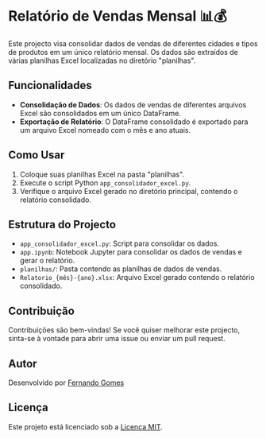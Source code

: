 # Relatório de Vendas Mensal 📊💰

Este projecto visa consolidar dados de vendas de diferentes cidades e tipos de produtos em um único relatório mensal. Os dados são extraídos de várias planilhas Excel localizadas no diretório "planilhas".

## Funcionalidades

- **Consolidação de Dados**: Os dados de vendas de diferentes arquivos Excel são consolidados em um único DataFrame.
- **Exportação de Relatório**: O DataFrame consolidado é exportado para um arquivo Excel nomeado com o mês e ano atuais.

## Como Usar

1. Coloque suas planilhas Excel na pasta "planilhas".
2. Execute o script Python `app_consolidador_excel.py`.
3. Verifique o arquivo Excel gerado no diretório principal, contendo o relatório consolidado.

## Estrutura do Projecto

- `app_consolidador_excel.py`: Script para consolidar os dados.
- `app.ipynb`: Notebook Jupyter para consolidar os dados de vendas e gerar o relatório.
- `planilhas/`: Pasta contendo as planilhas de dados de vendas.
- `Relatorio_{mês}-{ano}.xlsx`: Arquivo Excel gerado contendo o relatório consolidado.

## Contribuição

Contribuições são bem-vindas! Se você quiser melhorar este projecto, sinta-se à vontade para abrir uma issue ou enviar um pull request.

## Autor

Desenvolvido por [Fernando Gomes](https://www.linkedin.com/in/fernandogomesfg/)

## Licença

Este projeto está licenciado sob a [Licença MIT](LICENSE).

